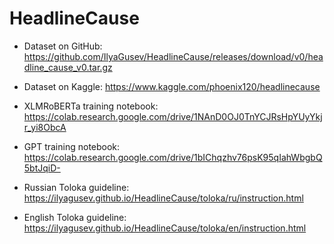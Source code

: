 # HeadlineCause

- Dataset on GitHub: https://github.com/IlyaGusev/HeadlineCause/releases/download/v0/headline_cause_v0.tar.gz
- Dataset on Kaggle: https://www.kaggle.com/phoenix120/headlinecause


- XLMRoBERTa training notebook: https://colab.research.google.com/drive/1NAnD0OJ0TnYCJRsHpYUyYkjr_yi8ObcA
- GPT training notebook: https://colab.research.google.com/drive/1bIChqzhv76psK95qIahWbgbQ5btJqiD-

- Russian Toloka guideline: https://ilyagusev.github.io/HeadlineCause/toloka/ru/instruction.html
- English Toloka guideline: https://ilyagusev.github.io/HeadlineCause/toloka/en/instruction.html
